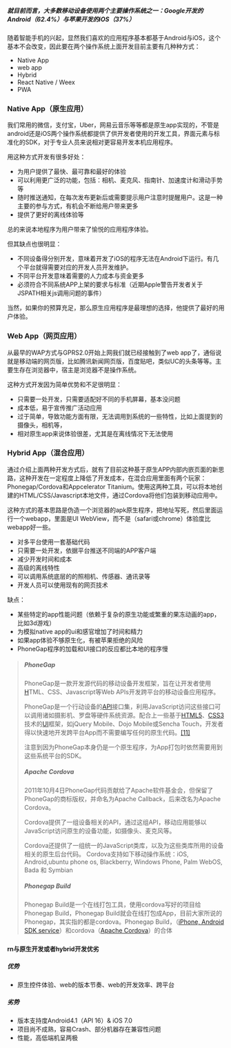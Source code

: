 ##### 就目前而言，大多数移动设备使用两个主要操作系统之一：Google开发的Android（62.4%）与苹果开发的iOS（37%）

随着智能手机的兴起，显然我们喜欢的应用程序基本都基于Android与iOS，这个基本不会改变，因此要在两个操作系统上面开发目前主要有几种种方式：

* Native App
* web app
* Hybrid
* React Native / Weex
* PWA

### Native App（原生应用）

我们常用的微信，支付宝，Uber，网易云音乐等等都是原生app实现的，不管是android还是iOS两个操作系统都提供了供开发者使用的开发工具，界面元素与标准化的SDK，对于专业人员来说相对更容易开发本机应用程序。

用这种方式开发有很多好处：

* 为用户提供了最快、最可靠和最好的体验
* 可以利用更广泛的功能，包括：相机、麦克风、指南针、加速度计和滑动手势等
* 随时推送通知，在每次发布更新后或需要提示用户注意时提醒用户。这是一种主要的参与方式，有机会不断给用户带来更多
* 提供了更好的离线体验等

总的来说本地程序为用户带来了愉悦的应用程序体验。

但其缺点也很明显：

* 不同设备得分别开发，意味着开发了iOS的程序无法在Android下运行。有几个平台就得需要对应的开发人员开发维护。
* 不同平台开发意味着需要的人力成本与资金更多
* 必须符合不同系统APP上架的要求与标准（近期Apple警告开发者关于JSPATH相关js调用问题的事件）

当然，如果你的预算充足，那么原生应用程序是最理想的选择，他提供了最好的用户体验。

### Web App（网页应用）

从最早的WAP方式与GPRS2.0开始上网我们就已经接触到了web app了，通俗说就是移动端的网页版，比如腾讯新闻网页版，百度贴吧，类似UC的头条等等。主要生存在浏览器中，宿主是浏览器不是操作系统。

这种方式开发因为简单优势和不足很明显：

* 只需要一处开发，只需要适配好不同的手机屏幕，基本没问题
* 成本低，易于宣传推广活动应用
* 过于简单，导致功能方面有限，无法调用到系统的一些特性，比如上面提到的摄像头，相机等，
* 相对原生app来说体验很差，尤其是在离线情况下无法使用

### Hybrid App（混合应用）

通过介绍上面两种开发方式后，就有了目前这种基于原生APP内部内嵌页面的新思路，这种开发在一定程度上降低了开发成本，在混合应用里面有两个玩家：Phonegap/Cordova和Appcelerator Titanium。使用这两种工具，可以将本地创建的HTML/CSS/Javascript本地文件，通过Cordova将他们包装到移动应用中。

这种方式的基本思路是伪造一个浏览器的apk原生程序，把地址写死，然后里面运行一个webapp，里面是UI WebView，而不是（safari或chrome）体验度比webapp好一些。

* 对多平台使用一套基础代码
* 只需要一处开发，依据平台推送不同端的APP客户端
* 减少开发时间和成本
* 高级的离线特性
* 可以调用系统底层的的照相机、传感器、通讯录等
* 开发人员可以使用现有的网页技术

缺点：

* 某些特定的app性能问题（依赖于复杂的原生功能或繁重的果冻动画的app，比如3d游戏）
* 为模拟native app的ui和感官增加了时间和精力
* 如果app体验不够原生化，有被苹果拒绝的风险
* PhoneGap程序的加载和UI接口的反应都比本地的程序慢

> ##### PhoneGap
>
> PhoneGap是一款开发源代码的移动设备开发框架，旨在让开发者使用[H](https://zh.wikipedia.org/wiki/HTML)TML、CSS、Javascript等Web APIs开发跨平台的移动设备应用程序。
>
> PhoneGap是一个行动设备的[API](https://zh.wikipedia.org/wiki/API)接口集，利用JavaScript访问这些接口可以调用诸如摄影机、罗盘等硬件系统资源。配合上一些基于[HTML5](https://zh.wikipedia.org/wiki/HTML5)、[CSS3](https://zh.wikipedia.org/wiki/CSS3)技术的[UI](https://zh.wikipedia.org/wiki/UI)框架，如jQuery Mobile、Dojo Mobile或Sencha Touch，开发者得以快速地开发跨平台App而不需要编写任何的原生代码。[\[11\]](https://zh.wikipedia.org/wiki/Adobe_PhoneGap#cite_note-11)
>
> 注意到因为PhoneGap本身仍是一个原生程序，为App打包时依然需要用到这些系统平台的SDK。
>
> ##### Apache Cordova
>
> 2011年10月4日PhoneGap代码贡献给了Apache软件基金会，但保留了PhoneGap的商标版权，并命名为Apache Callback，后来改名为Apache Cordova。
>
> Cordova提供了一组设备相关的API，通过这组API，移动应用能够以JavaScript访问原生的设备功能，如摄像头、麦克风等。
>
> Cordova还提供了一组统一的JavaScript类库，以及为这些类库所用的设备相关的原生后台代码。 Cordova支持如下移动操作系统：iOS, Android,ubuntu phone os, Blackberry, Windows Phone, Palm WebOS, Bada 和 Symbian
>
> ##### Phonegap Build
>
> Phonegap Build是一个在线打包工具，使用cordova写好的项目给Phonegap Build，Phonegap Build就会在线打包成App，目前大家所说的Phonegap，其实指的都是cordova。Phonegap Build，（[iPhone, Android SDK service](https://link.zhihu.com/?target=http%3A//html.adobe.com/edge/phonegap-build/)）和cordova（[Apache Cordova](https://link.zhihu.com/?target=http%3A//cordova.apache.org/)）的合体

##### 

#### rn与原生开发或者hybrid开发优劣

##### 优势

* 原生控件体验、web的版本节奏、web的开发效率、跨平台

##### 劣势

* 版本支持度Android4.1（API 16）& iOS 7.0
* 项目尚不成熟，容易Crash、部分机器存在兼容性问题
* 性能，高低端机呈两极




